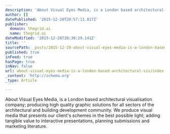 ```yaml
---
description: 'About Visual Eyes Media, is a London based architectural visualisation company; producing high quality graphic solutions for all sectors of the architectural an'
author: []
datePublished: '2015-12-20T20:57:11.017Z'
publisher:
  domain: thegrid.ai
  name: thegrid.ai
dateModified: '2015-12-20T20:30:29.141Z'
title: ''
sourcePath: _posts/2015-12-20-about-visual-eyes-media-is-a-london-based-architectural-vis.md
published: true
inFeed: true
hasPage: true
inNav: false
url: about-visual-eyes-media-is-a-london-based-architectural-vis/index.html
_context: 'http://schema.org'
_type: Article

---
```

About Visual Eyes Media, is a London based architectural visualisation company; producing high quality graphic solutions for all sectors of the architectural and building development community. We produce visual media that presents our client's schemes in the best possible light; adding tangible value to interactive presentations, planning submissions and marketing literature.